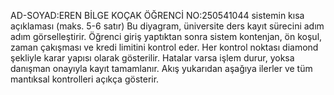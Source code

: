 AD-SOYAD:EREN BİLGE KOÇAK
ÖĞRENCİ NO:250541044
sistemin kısa açıklaması (maks. 5-6 satır)
Bu diyagram, üniversite ders kayıt sürecini adım adım görselleştirir.
Öğrenci giriş yaptıktan sonra sistem kontenjan, ön koşul, zaman çakışması ve kredi limitini kontrol eder.
Her kontrol noktası diamond  şekliyle karar yapısı olarak gösterilir.
Hatalar varsa işlem durur, yoksa danışman onayıyla kayıt tamamlanır.
Akış yukarıdan aşağıya ilerler ve tüm mantıksal kontrolleri açıkça gösterir.
